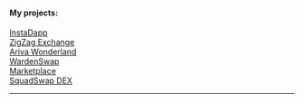 #### My projects:

[InstaDapp](https://defi.instadapp.io/)<br>
[ZigZag Exchange](https://trade.zigzag.exchange)<br>
[Ariva Wonderland](https://ariva-game.vercel.app)<br>
[WardenSwap](https://wardenswap.netlify.app/)<br>
[Marketplace](https://testnetthirtynft.onrender.com/)<br>
[SquadSwap DEX](http://squadswap.com/)<br>
<hr/>
